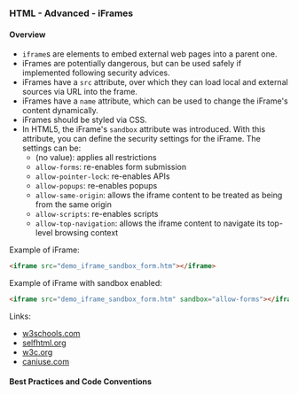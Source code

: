 ### HTML - Advanced - iFrames

#### Overview

* `iframe`s are elements to embed external web pages into a parent one.
* iFrames are potentially dangerous, but can be used safely if
  implemented following security advices.
* iFrames have a `src` attribute, over which they can load local and external
  sources via URL into the frame.
* iFrames have a `name` attribute, which can be used to change the
  iFrame's content dynamically.
* iFrames should be styled via CSS.
* In HTML5, the iFrame's `sandbox` attribute was introduced. With this attribute,
  you can define the security settings for the iFrame. The settings can be:
  * (no value): applies all restrictions
  * `allow-forms`: re-enables form submission
  * `allow-pointer-lock`: re-enables APIs
  * `allow-popups`: re-enables popups
  * `allow-same-origin`: allows the iframe content to be treated as being
    from the same origin
  * `allow-scripts`: re-enables scripts
  * `allow-top-navigation`: allows the iframe content to navigate its
    top-level browsing context

Example of iFrame:
``` html
<iframe src="demo_iframe_sandbox_form.htm"></iframe>
```

Example of iFrame with sandbox enabled:
``` html
<iframe src="demo_iframe_sandbox_form.htm" sandbox="allow-forms"></iframe>
```

Links:
* [w3schools.com](http://www.w3schools.com/html/html_iframe.asp)
* [selfhtml.org](https://wiki.selfhtml.org/wiki/Iframe#iframe)
* [w3c.org](https://www.w3.org/TR/2011/WD-html5-20110525/the-iframe-element.html)
* [caniuse.com](http://caniuse.com/#search=sandbox)

#### Best Practices and Code Conventions